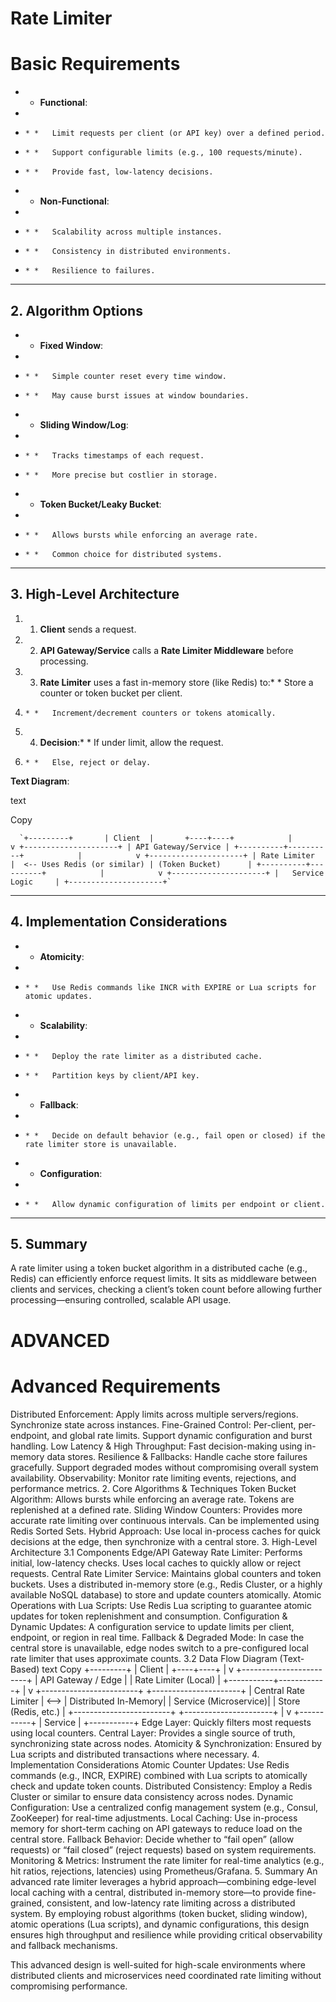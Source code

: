 # Rate Limiter

# Basic Requirements

* *   **Functional**:
*     
*     * *   Limit requests per client (or API key) over a defined period.
*     * *   Support configurable limits (e.g., 100 requests/minute).
*     * *   Provide fast, low-latency decisions.
* *   **Non-Functional**:
*     
*     * *   Scalability across multiple instances.
*     * *   Consistency in distributed environments.
*     * *   Resilience to failures.

* * *

## 2\. Algorithm Options

* *   **Fixed Window**:
*     
*     * *   Simple counter reset every time window.
*     * *   May cause burst issues at window boundaries.
* *   **Sliding Window/Log**:
*     
*     * *   Tracks timestamps of each request.
*     * *   More precise but costlier in storage.
* *   **Token Bucket/Leaky Bucket**:
*     
*     * *   Allows bursts while enforcing an average rate.
*     * *   Common choice for distributed systems.

* * *

## 3\. High-Level Architecture

1. 1.  **Client** sends a request.
1. 2.  **API Gateway/Service** calls a **Rate Limiter Middleware** before processing.
1. 3.  **Rate Limiter** uses a fast in-memory store (like Redis) to:* *   Store a counter or token bucket per client.
1.     * *   Increment/decrement counters or tokens atomically.
1. 4.  **Decision**:* *   If under limit, allow the request.
1.     * *   Else, reject or delay.

**Text Diagram**:

text

Copy

      `+---------+       | Client  |       +----+----+            |            v +---------------------+ | API Gateway/Service | +----------+----------+            |            v +---------------------+ | Rate Limiter        |  <-- Uses Redis (or similar) | (Token Bucket)      | +----------+----------+            |            v +---------------------+ |   Service Logic     | +---------------------+`

* * *

## 4\. Implementation Considerations

* *   **Atomicity**:
*     
*     * *   Use Redis commands like INCR with EXPIRE or Lua scripts for atomic updates.
* *   **Scalability**:
*     
*     * *   Deploy the rate limiter as a distributed cache.
*     * *   Partition keys by client/API key.
* *   **Fallback**:
*     
*     * *   Decide on default behavior (e.g., fail open or closed) if the rate limiter store is unavailable.
* *   **Configuration**:
*     
*     * *   Allow dynamic configuration of limits per endpoint or client.

* * *

## 5\. Summary

A rate limiter using a token bucket algorithm in a distributed cache (e.g., Redis) can efficiently enforce request limits. It sits as middleware between clients and services, checking a client’s token count before allowing further processing—ensuring controlled, scalable API usage.

# ADVANCED

# Advanced Requirements
Distributed Enforcement:
Apply limits across multiple servers/regions.
Synchronize state across instances.
Fine-Grained Control:
Per-client, per-endpoint, and global rate limits.
Support dynamic configuration and burst handling.
Low Latency & High Throughput:
Fast decision-making using in-memory data stores.
Resilience & Fallbacks:
Handle cache store failures gracefully.
Support degraded modes without compromising overall system availability.
Observability:
Monitor rate limiting events, rejections, and performance metrics.
2. Core Algorithms & Techniques
Token Bucket Algorithm:
Allows bursts while enforcing an average rate.
Tokens are replenished at a defined rate.
Sliding Window Counters:
Provides more accurate rate limiting over continuous intervals.
Can be implemented using Redis Sorted Sets.
Hybrid Approach:
Use local in-process caches for quick decisions at the edge, then synchronize with a central store.
3. High-Level Architecture
3.1 Components
Edge/API Gateway Rate Limiter:
Performs initial, low-latency checks.
Uses local caches to quickly allow or reject requests.
Central Rate Limiter Service:
Maintains global counters and token buckets.
Uses a distributed in-memory store (e.g., Redis Cluster, or a highly available NoSQL database) to store and update counters atomically.
Atomic Operations with Lua Scripts:
Use Redis Lua scripting to guarantee atomic updates for token replenishment and consumption.
Configuration & Dynamic Updates:
A configuration service to update limits per client, endpoint, or region in real time.
Fallback & Degraded Mode:
In case the central store is unavailable, edge nodes switch to a pre-configured local rate limiter that uses approximate counts.
3.2 Data Flow Diagram (Text-Based)
text
Copy
       +---------+
       | Client  |
       +----+----+
            |
            v
+------------------------+
|  API Gateway / Edge    |
|  Rate Limiter (Local)  |
+-----------+------------+
            |
            v
+------------------------+      +----------------------+
|   Central Rate Limiter | <--> | Distributed In-Memory|
|    Service (Microservice)|     | Store (Redis, etc.) |
+------------------------+      +----------------------+
            |
            v
      +-----------+
      |  Service  |
      +-----------+
Edge Layer: Quickly filters most requests using local counters.
Central Layer: Provides a single source of truth, synchronizing state across nodes.
Atomicity & Synchronization: Ensured by Lua scripts and distributed transactions where necessary.
4. Implementation Considerations
Atomic Counter Updates:
Use Redis commands (e.g., INCR, EXPIRE) combined with Lua scripts to atomically check and update token counts.
Distributed Consistency:
Employ a Redis Cluster or similar to ensure data consistency across nodes.
Dynamic Configuration:
Use a centralized config management system (e.g., Consul, ZooKeeper) for real-time adjustments.
Local Caching:
Use in-process memory for short-term caching on API gateways to reduce load on the central store.
Fallback Behavior:
Decide whether to “fail open” (allow requests) or “fail closed” (reject requests) based on system requirements.
Monitoring & Metrics:
Instrument the rate limiter for real-time analytics (e.g., hit ratios, rejections, latencies) using Prometheus/Grafana.
5. Summary
An advanced rate limiter leverages a hybrid approach—combining edge-level local caching with a central, distributed in-memory store—to provide fine-grained, consistent, and low-latency rate limiting across a distributed system. By employing robust algorithms (token bucket, sliding window), atomic operations (Lua scripts), and dynamic configurations, this design ensures high throughput and resilience while providing critical observability and fallback mechanisms.

This advanced design is well-suited for high-scale environments where distributed clients and microservices need coordinated rate limiting without compromising performance.






